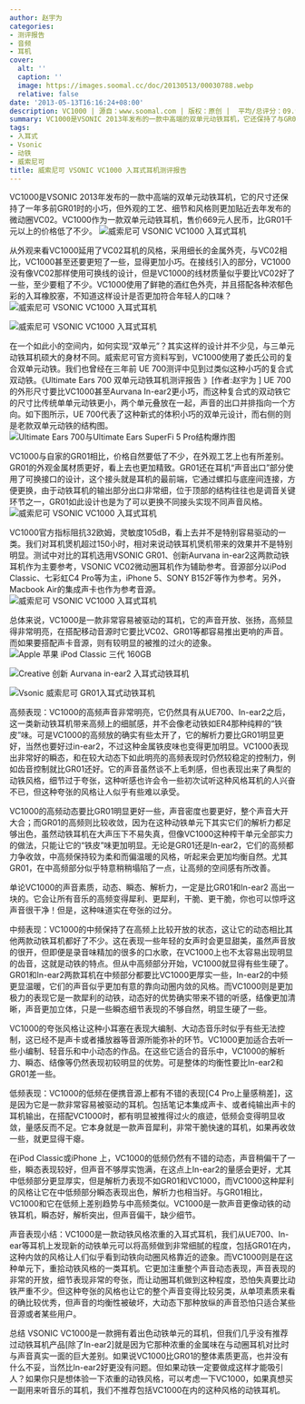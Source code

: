 ```yaml
---
author: 赵宇为
categories:
- 测评报告
- 音频
- 耳机
cover:
  alt: ''
  caption: ''
  image: https://images.soomal.cc/doc/20130513/00030788.webp
  relative: false
date: '2013-05-13T16:16:24+08:00'
description: VC1000 | 源自：www.soomal.com | 版权：原创 |  平均/总评分：09.93/139
summary: VC1000是VSONIC 2013年发布的一款中高端的双单元动铁耳机，它还保持了与GR01一样的小巧精致的身材，但外观的工艺、细节和风格则更加贴近去年发布的微动圈VC02。VC1000作为一款双单元动铁耳机，售价669元人民币，比GR01千元以上的价格低了不少。
tags:
- 入耳式
- Vsonic
- 动铁
- 威索尼可
title: 威索尼可 VSONIC VC1000 入耳式耳机测评报告
---
```


VC1000是VSONIC 2013年发布的一款中高端的双单元动铁耳机，它的尺寸还保持了一年多前GR01时的小巧，但外观的工艺、细节和风格则更加贴近去年发布的微动圈VC02。VC1000作为一款双单元动铁耳机，售价669元人民币，比GR01千元以上的价格低了不少。
![威索尼可 VSONIC VC1000 入耳式耳机](https://images.soomal.cc/doc/20130409/00029454.webp)




从外观来看VC1000延用了VC02耳机的风格，采用细长的金属外壳，与VC02相比，VC1000甚至还要更短了一些，显得更加小巧。在接线引入的部分，VC1000没有像VC02那样使用可换线的设计，但是VC1000的线材质量似乎要比VC02好了一些，至少要粗了不少。VC1000使用了鲜艳的酒红色外壳，并且搭配各种浓郁色彩的入耳橡胶塞，不知道这样设计是否更加符合年轻人的口味？
![威索尼可 VSONIC VC1000 入耳式耳机](https://images.soomal.cc/doc/20130409/00029457.webp)




![威索尼可 VSONIC VC1000 入耳式耳机](https://images.soomal.cc/doc/20130409/00029458.webp)




在一个如此小的空间内，如何实现“双单元”？其实这样的设计并不少见，与三单元动铁耳机硕大的身材不同。威索尼可官方资料写到，VC1000使用了娄氏公司的复合双单元动铁。我们也曾经在三年前 UE 700测评中见到过类似这种小巧的复合式双动铁。《Ultimate Ears 700 双单元动铁耳机测评报告 》[作者:赵宇为 ]
 UE 700的外形尺寸要比VC1000甚至Aurvana In-ear2更小巧，而这种复合式的双动铁它的尺寸比传统单单元动铁更小，两个单元叠放在一起，声音的出口并排指向一个方向。如下图所示，UE 700代表了这种新式的体积小巧的双单元设计，而右侧的则是老款双单元动铁的结构图。
![Ultimate Ears 700与Ultimate Ears SuperFi 5 Pro结构爆炸图](https://images.soomal.cc/doc/20100618/00006046.webp)




VC1000与自家的GR01相比，价格自然要低了不少，在外观工艺上也有所差别。GR01的外观金属材质更好，看上去也更加精致。GR01还在耳机“声音出口”部分使用了可换接口的设计，这个接头就是耳机的最前端，它通过螺扣与底座间连接，方便更换，由于动铁耳机的输出部分出口非常细，位于顶部的结构往往也是调音关键环节之一，GR01如此设计也是为了可以更换不同接头实现不同声音风格。
![威索尼可 VSONIC VC1000 入耳式耳机](https://images.soomal.cc/doc/20130409/00029459.webp)




VC1000官方指标阻抗32欧姆，灵敏度105dB，看上去并不是特别容易驱动的一类。我们对耳机煲机超过150小时，相对来说动铁耳机煲机带来的效果并不是特别明显。测试中对比的耳机选用VSONIC GR01、创新Aurvana in-ear2这两款动铁耳机作为主要参考，VSONIC VC02微动圈耳机作为辅助参考。音源部分以iPod Classic、七彩虹C4 Pro等为主，iPhone 5、SONY B152F等作为参考。另外，Macbook Air的集成声卡也作为参考音源。
![威索尼可 VSONIC VC1000 入耳式耳机](https://images.soomal.cc/doc/20130409/00029460.webp)




总体来说，VC1000是一款非常容易被驱动的耳机，它的声音开放、张扬，高频显得非常明亮，在搭配移动音源时它要比VC02、GR01等都容易推出更响的声音。而如果要搭配声卡音源，则有较明显的被推的过火的迹象。
![Apple 苹果 iPod Classic 三代 160GB](https://images.soomal.cc/doc/20130302/00028044.webp)




![Creative 创新 Aurvana in-ear2 入耳式动铁耳机](https://images.soomal.cc/doc/20100515/00005472.webp)




![Vsonic 威索尼可  GR01入耳式动铁耳机](https://images.soomal.cc/doc/20120114/00016181.webp)




高频表现：VC1000的高频声音非常明亮，它仍然具有从UE700、In-ear2之后，这一类新动铁耳机带来高频上的细腻感，并不会像老动铁如ER4那种纯粹的“铁皮”味。可是VC1000的高频放的确实有些太开了，它的解析力要比GR01明显更好，当然也要好过in-ear2，不过这种金属铁皮味也变得更加明显。VC1000表现出非常好的瞬态，和在较大动态下如此明亮的高频表现时仍然较稳定的控制力，例如齿音控制就比GR01还好。它的声音虽然谈不上毛刺感，但也表现出来了典型的动铁风格，细节过于夸张，这种听感也许会令一些初次试听这种风格耳机的人兴奋不已，但这种夸张的风格让人似乎有些难以承受。

VC1000的高频动态要比GR01明显更好一些，声音密度也要更好，整个声音大开大合；而GR01的高频则比较收敛，因为在这种动铁单元下其实它们的解析力都足够出色，虽然动铁耳机在大声压下不易失真，但像VC1000这种榨干单元全部实力的做法，只能让它的“铁皮”味更加明显。无论是GR01还是In-ear2，它们的高频都力争收敛，中高频保持较为柔和而偏温暖的风格，听起来会更加均衡自然。尤其GR01，在中高频部分似乎特意稍稍塌陷了一点，让高频的空间感有所改善。

单论VC1000的声音素质，动态、瞬态、解析力，一定是比GR01和In-ear2 高出一块的。它会让所有音乐的高频变得犀利、更犀利，干脆、更干脆，你也可以惊呼这声音很干净！但是，这种味道实在夸张的过分。

中频表现：VC1000的中频保持了在高频上比较开放的状态，这让它的动态相比其他两款动铁耳机都好了不少。这在表现一些年轻的女声时会更显甜美，虽然声音放的很开，但即便是录音味精加的很多的口水歌，在VC1000上也不太容易出现明显的齿音，这就是动铁的特点。但从中高频部分开始，VC1000就显得有些生硬了。GR01和In-ear2两款耳机在中频部分都要比VC1000更厚实一些，In-ear2的中频更显温暖，它们的声音似乎更加有意的靠向动圈内敛的风格。而VC1000则是更加极力的表现它是一款犀利的动铁，动态好的优势确实带来不错的听感，结像更加清晰，声音更加立体，只是一些瞬态细节表现的不够自然，明显生硬了一些。

VC1000的夸张风格让这种小耳塞在表现大编制、大动态音乐时似乎有些无法控制，这已经不是声卡或者播放器等音源所能弥补的环节。VC1000更加适合去听一些小编制、轻音乐和中小动态的作品。在这些它适合的音乐中，VC1000的解析力、瞬态、结像等仍然表现初较明显的优势。可是整体的均衡性要比In-ear2和GR01差一些。

低频表现：VC1000的低频在便携音源上都有不错的表现[C4 Pro上量感稍差]，这是因为它是一款非常容易被驱动的耳机。包括笔记本集成声卡、或者纯输出声卡的耳机输出，在搭配VC1000时，都有明显被推得过火的痕迹，低频会变得明显收敛，量感反而不足。它本身就是一款声音犀利，非常干脆快速的耳机，如果再收敛一些，就更显得干瘪。

在iPod Classic或iPhone 上，VC1000的低频仍然有不错的动态，声音稍偏干了一些，瞬态表现较好，但声音不够厚实饱满，在这点上In-ear2的量感会更好，尤其中低频部分更显厚实，但是解析力表现不如GR01和VC1000，而VC1000这种犀利的风格让它在中低频部分瞬态表现出色，解析力也相当好。与GR01相比，VC1000和它在低频上差别趋势与中高频类似。VC1000是一款声音更像动铁的动铁耳机，瞬态好，解析突出，但声音偏干，缺少细节。

声音表现小结：VC1000是一款动铁风格浓重的入耳式耳机，我们从UE700、In-ear等耳机上发现新的动铁单元可以将高频做到非常细腻的程度，包括GR01在内，这种内敛的风格让人们似乎看到动铁向动圈风格靠近的迹象。而VC1000则是在这种单元下，重拾动铁风格的一类耳机。它更加注重整个声音动态表现，声音表现的非常的开放，细节表现非常的夸张，而让动圈耳机做到这种程度，恐怕失真要比动铁严重不少。但这种夸张的风格也让它的整个声音变得比较另类，从单项素质来看的确比较优秀，但声音的均衡性被破坏，大动态下那种放纵的声音恐怕只适合某些音源或者某些用户。

总结
VSONIC VC1000是一款拥有着出色动铁单元的耳机，但我们几乎没有推荐过动铁耳机产品[除了In-ear2]就是因为它那种浓重的金属味在与动圈耳机对比时与声音真实一面的巨大差别。如果说VC1000比GR01的整体素质更高，也并没有什么不妥，当然比In-ear2好更没有问题。但如果动铁一定要做成这样才能吸引人？如果你只是想体验一下浓重的动铁风格，可以考虑一下VC1000，如果真想买一副用来听音乐的耳机，我们不推荐包括VC1000在内的这种风格的动铁耳机。